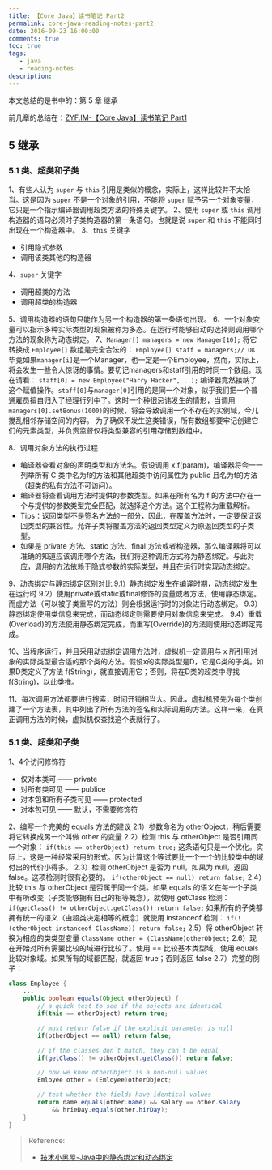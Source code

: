 ```yaml
---
title: 【Core Java】读书笔记 Part2
permalink: core-java-reading-notes-part2
date: 2016-09-23 16:00:00
comments: true
toc: true
tags:
   - java
   - reading-notes
description:
---
```


本文总结的是书中的：第 5 章 继承

前几章的总结在：[ZYF.IM-【Core Java】读书笔记 Part1](https://zyf.im/2016/05/06/core-java-reading-notes/)

## 5 继承

### 5.1 类、超类和子类
1、有些人认为 `super` 与 `this` 引用是类似的概念，实际上，这样比较并不太恰当。这是因为 `super` 不是一个对象的引用，不能将 `super` 赋予另一个对象变量，它只是一个指示编译器调用超类方法的特殊关键字。
2、使用 `super` 或 `this` 调用构造器的语句必须时子类构造器的第一条语句。也就是说 `super` 和 `this` 不能同时出现在一个构造器中。
3、`this` 关键字
 - 引用隐式参数
 - 调用该类其他的构造器

4、`super` 关键字
 - 调用超类的方法
 - 调用超类的构造器

5、调用构造器的语句只能作为另一个构造器的第一条语句出现。
6、一个对象变量可以指示多种实际类型的现象被称为多态。在运行时能够自动的选择则调用哪个方法的现象称为动态绑定。
7、`Manager[] managers = new Manager[10];` 将它转换成 `Employee[]` 数组是完全合法的：
`Employee[] staff = managers;// OK`
毕竟如果`manager[i]`是一个Manager，也一定是一个Employee，然而，实际上，将会发生一些令人惊讶的事情。要切记managers和staff引用的时同一个数组。现在请看：
`staff[0] = new Employee("Harry Hacker", ..);`
编译器竟然接纳了这个赋值操作。`staff[0]`与`manager[0]`引用的是同一个对象，似乎我们把一个普通雇员擅自归入了经理行列中了。这时一个种很忌讳发生的情形，当调用`managers[0].setBonus(1000)`的时候，将会导致调用一个不存在的实例域，今儿搅乱相邻存储空间的内容。
为了确保不发生这类错误，所有数组都要牢记创建它们的元素类型，并负责监督仅将类型兼容的引用存储到数组中。

8、调用对象方法的执行过程
- 编译器查看对象的声明类型和方法名。假设调用 x.f(param)，编译器将会一一列举所有 C 类中名为f的方法和其他超类中访问属性为 public 且名为f的方法（超类的私有方法不可访问）。
- 编译器将查看调用方法时提供的参数类型。如果在所有名为 f 的方法中存在一个与提供的参数类型完全匹配，就选择这个方法。这个工程称为重载解析。
- Tips：返回类型不是签名方法的一部分，因此，在覆盖方法时，一定要保证返回类型的兼容性。允许子类将覆盖方法的返回类型定义为原返回类型的子类型。
- 如果是 private 方法、static 方法、final 方法或者构造器，那么编译器将可以准确的知道应该调用哪个方法，我们将这种调用方式称为静态绑定。与此对应，调用的方法依赖于隐式参数的实际类型，并且在运行时实现动态绑定。

9、动态绑定与静态绑定区别对比
9.1）静态绑定发生在编译时期，动态绑定发生在运行时
9.2）使用private或static或final修饰的变量或者方法，使用静态绑定。而虚方法（可以被子类重写的方法）则会根据运行时的对象进行动态绑定。
9.3）静态绑定使用类信息来完成，而动态绑定则需要使用对象信息来完成。
9.4）重载(Overload)的方法使用静态绑定完成，而重写(Override)的方法则使用动态绑定完成。

10、当程序运行，并且采用动态绑定调用方法时，虚拟机一定调用与 x 所引用对象的实际类型最合适的那个类的方法。假设x的实际类型是D，它是C类的子类。如果D类定义了方法 f(String)，就直接调用它；否则，将在D类的超类中寻找f(String)，以此类推。

11、每次调用方法都要进行搜索，时间开销相当大。因此，虚拟机预先为每个类创建了一个方法表，其中列出了所有方法的签名和实际调用的方法。这样一来，在真正调用方法的时候，虚拟机仅查找这个表就行了。

### 5.1 类、超类和子类
1、4个访问修饰符
- 仅对本类可 —— private
- 对所有类可见 —— publice
- 对本包和所有子类可见 —— protected
- 对本包可见 —— 默认，不需要修饰符

2、编写一个完美的 equals 方法的建议
2.1）参数命名为 otherObject，稍后需要将它转换成另一个叫做 other 的变量
2.2）检测 this 与 otherObject 是否引用同一个对象：
`if(this == otherObject) return true;`
这条语句只是一个优化。实际上，这是一种经常采用的形式。因为计算这个等试要比一个一个的比较类中的域付出的代价小得多。
2.3）检测 otherObject 是否为 null，如果为 null，返回 false。这项检测时很有必要的。
`if(otherObject == null) return false;`
2.4）比较 this 与 otherObject 是否属于同一个类。如果 equals 的语义在每一个子类中有所改变（子类能够拥有自己的相等概念），就使用 getClass 检测：
`if(getClass() != otherObject.getClass()) return false;`
如果所有的子类都拥有统一的语义（由超类决定相等的概念）就使用 instanceof 检测：
`if(!(otherObject instanceof ClassName)) return false;`
2.5）将 otherObject 转换为相应的类类型变量
`ClassName other = (ClassName)otherObject;`
2.6）现在开始对所有需要比较的域进行比较了。使用 == 比较基本类型域，使用 equals 比较对象域。如果所有的域都匹配，就返回 true；否则返回 false
2.7）完整的例子：
``` java
class Employee {
	...
	public boolean equals(Object otherObject) {
		// a quick test to see if the objects are identical
		if(this == otherObject) return true;

		// must return false if the explicit parameter is null
		if(otherObject == null) return false;

		// if the classes don`t match, they can`t be equal
		if(getClass() != otherObject.getClass()) return false;

		// now we know otherObject is a non-null values
		Emloyee other = (Emloyee)otherObject;

		// test whether the fields have identical values
		return name.equals(other.name) && salary == other.salary
			&& hrieDay.equals(other.hirDay);
	}
}
```

> Reference:
> - [技术小黑屋-Java中的静态绑定和动态绑定](http://droidyue.com/blog/2014/12/28/static-biding-and-dynamic-binding-in-java/)
